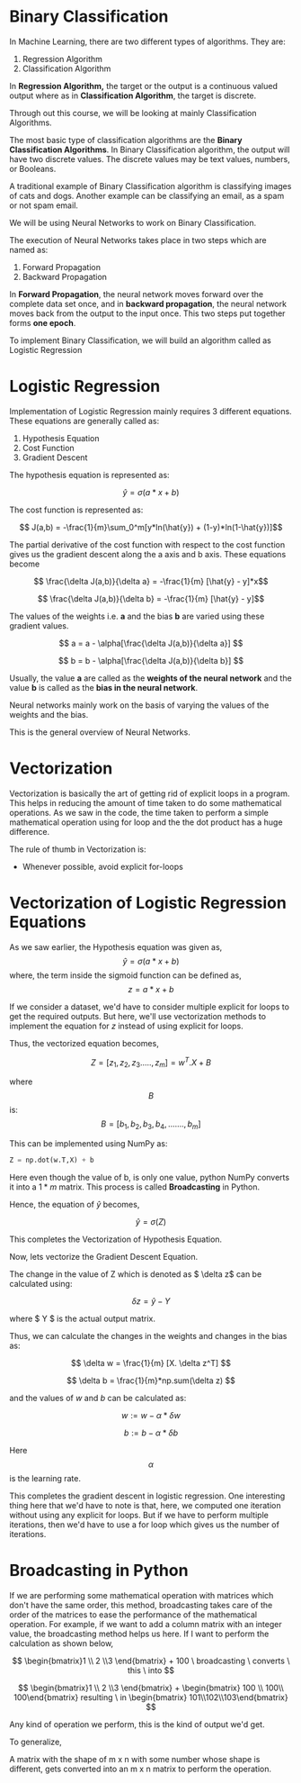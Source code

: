 # Binary Classification

In Machine Learning, there are two different types of algorithms. They are:

1. Regression Algorithm
2. Classification Algorithm



In **Regression Algorithm,** the target or the output is a continuous valued output where as in **Classification Algorithm**, the target is discrete. 

Through out this course, we will be looking at mainly Classification Algorithms. 

The most basic type of classification algorithms are the **Binary Classification Algorithms**. In Binary Classification algorithm, the output will have two discrete values. The discrete values may be text values, numbers, or Booleans.

A traditional example of Binary Classification algorithm is classifying images of cats and dogs. Another example can be classifying an email, as a spam or not spam email. 



We will be using Neural Networks to work on Binary Classification. 



The execution of Neural Networks takes place in two steps which are named as:

1. Forward Propagation
2. Backward Propagation



In **Forward Propagation**, the neural network moves forward over the complete data set once, and in **backward propagation**, the neural network moves back from the output to the input once. This two steps put together forms **one epoch**.



To implement Binary Classification, we will build an algorithm called as Logistic Regression



# Logistic Regression

Implementation of Logistic Regression mainly requires 3 different equations. These equations are generally called as:

1. Hypothesis Equation
2. Cost Function
3. Gradient Descent



The hypothesis equation is represented as:

$$ \hat{y} = \sigma (a*x + b)$$

The cost function is represented as:

$$ J(a,b) = -\frac{1}{m}\sum_0^m[y*ln(\hat{y}) + (1-y)*ln(1-\hat{y})]$$

The partial derivative of the cost function with respect to the cost function gives us the gradient descent along the a axis and b axis. These equations become

$$ \frac{\delta J(a,b)}{\delta a} = -\frac{1}{m} [\hat{y} - y]*x$$

$$ \frac{\delta J(a,b)}{\delta b} = -\frac{1}{m} [\hat{y} - y]$$

The values of the weights i.e. **a** and the bias **b** are varied using these gradient values. 

$$ a = a - \alpha[\frac{\delta J(a,b)}{\delta a}] $$

$$ b = b - \alpha[\frac{\delta J(a,b)}{\delta b}] $$



Usually, the value **a** are called as the **weights of the neural network** and the value **b** is called as the **bias in the neural network**.

Neural networks mainly work on the basis of varying the values of the weights and the bias. 

This is the general overview of Neural Networks.



# Vectorization

Vectorization is basically the art of getting rid of explicit loops in a program. This helps in reducing the amount of time taken to do some mathematical operations. 
As we saw in the code, the time taken to perform a simple mathematical operation using for loop and the the dot product has a huge difference. 



The rule of thumb in Vectorization is:

- Whenever possible, avoid explicit for-loops



# Vectorization of Logistic Regression Equations

As we saw earlier, the Hypothesis equation was given as,  $$ \hat{y} = \sigma (a*x + b)$$ where, the term inside the sigmoid function can be defined as, $$ z = a*x + b $$ 

If we consider a dataset, we'd have to consider multiple explicit for loops to get the required outputs. But here, we'll use vectorization methods to implement the equation for $z$ instead of using explicit for loops.

Thus, the vectorized equation becomes, 

$$ Z = [ z_1,z_2,z_3.....,z_m  ]  = w^T. X + B $$

where $$B$$ is: $$ B = [b_1,b_2,b_3,b_4,.......,b_m] $$

This can be implemented using NumPy as:

```python
Z = np.dot(w.T,X) + b
```

Here even though the value of b, is only one value, python NumPy converts it into a $1*m$ matrix. This process is called **Broadcasting** in Python. 

Hence, the equation of $\hat{y}$ becomes, 

$$ \hat{y} = \sigma(Z) $$

This completes the Vectorization of Hypothesis Equation. 

Now, lets vectorize the Gradient Descent Equation.

The change in the value of Z which is denoted as $ \delta z$ can be calculated using:

$$ \delta z = \hat{y} - Y $$

where $ Y $ is the actual output matrix.

Thus, we can calculate the changes in the weights and changes in the bias as:

$$ \delta w = \frac{1}{m} [X. \delta z^T] $$

$$ \delta b = \frac{1}{m}*np.sum(\delta z) $$

and the values of $w$ and $b$ can be calculated as:

$$ w := w - \alpha *\delta w $$

$$ b := b - \alpha * \delta b $$

Here $$\alpha$$ is the learning rate.



This completes the gradient descent in logistic regression. One interesting thing here that we'd have to note is that, here, we computed one iteration without using any explicit for loops. But if we have to perform multiple iterations, then we'd have to use a for loop which gives us the number of iterations.



# Broadcasting in Python

If we are performing some mathematical operation with matrices which don't have the same order, this method, broadcasting takes care of the order of the matrices to ease the performance of the mathematical operation. For example, if we want to add a column matrix with an integer value, the broadcasting method helps us here. If I want to perform the calculation as shown below, 

$$ \begin{bmatrix}1 \\ 2 \\3 \end{bmatrix} + 100  \ broadcasting \ converts \ this \ into $$ 

$$ \begin{bmatrix}1 \\ 2 \\3 \end{bmatrix} + \begin{bmatrix} 100 \\ 100\\ 100\end{bmatrix} resulting \ in \begin{bmatrix} 101\\102\\103\end{bmatrix} $$

Any kind of operation we perform, this is the kind of output we'd get. 

To generalize,

A matrix with the shape of m x n with some number whose shape is different, gets converted into an m x n matrix to perform the operation. 


